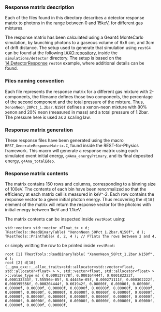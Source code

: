 
### Response matrix description

Each of the files found in this directory describes a detector response matrix to photons in the range between 0 and 15keV, for different gas mixtures.

The response matrix has been calculated using a Geant4 MonteCarlo simulation, by launching photons to a gaseous volume of 6x6 cm, and 3cm of drift distance. The setup used to generate that simulation using `restG4` can be found at the following [IAXO repository](https://github.com/iaxo/iaxo-simulations), inside the `simulations/detector` directory. The setup is based on the [14.DetectorResponse](https://github.com/rest-for-physics/restG4/tree/master/examples/14.DetectorResponse) `restG4` example, where additional details can be found.

### Files naming convention

Each file represents the response matrix for a different gas mixture with 2-components, the filename defines those two components, the percentage of the second component and the total pressure of the mixture. Thus, `XenonNeon_20Pct_1.2bar.N150f` defines a xenon-neon mixture with 80% xenon and 20% neon (measured in mass) and a total pressure of 1.2bar. The pressure here is used as a scaling law.

### Response matrix generation

These response files have been generated using the macro `REST_GenerateResponseMatrix.C`, found inside the REST-for-Physics framework. This macro will generate a response matrix using each simulated event initial energy, `g4Ana_energyPrimary`, and its final deposited energy, `g4Ana_totalEdep`.

### Response matrix contents

The matrix contains 150 rows and columns, corresponding to a binning size of 100eV. The contents of each bin have been renormalized so that the efficiency at each matrix cell is measured in keV^-2. Each row contains the response vector to a given initial photon energy. Thus recovering the `d[10]` element of the matrix will return the response vector for the photons with initial energy between 1keV and 1.1keV.

The matrix contents can be inspected inside `restRoot` using:

```
std::vector< std::vector <Float_t> > d;
TRestTools::ReadBinaryTable( "XenonNeon_50Pct_1.2bar.N150f", d );
TRestTools::PrintTable( d, 2, 4 ); // Prints the rows between 2 and 4.
```

or simply writting the row to be printed inside `restRoot`:

```
root [1] TRestTools::ReadBinaryTable( "XenonNeon_50Pct_1.2bar.N150f", d );
root [2] d[10]
(__gnu_cxx::__alloc_traits<std::allocator<std::vector<float, std::allocator<float> > >, std::vector<float, std::allocator<float> > >::value_type &) { 0.000137778f, 0.000164444f, 0.000182222f, 0.000133333f, 7.55556e-05f, 8.44445e-05f, 0.000271111f, 0.000302222f, 0.000395556f, 0.000204444f, 0.661942f, 0.00000f, 0.00000f, 0.00000f, 0.00000f, 0.00000f, 0.00000f, 0.00000f, 0.00000f, 0.00000f, 0.00000f, 0.00000f, 0.00000f, 0.00000f, 0.00000f, 0.00000f, 0.00000f, 0.00000f, 0.00000f, 0.00000f, 0.00000f, 0.00000f, 0.00000f, 0.00000f, 0.00000f, 0.00000f, 0.00000f, 0.00000f, 0.00000f, 0.00000f, 0.00000f, 0.00000f, 0.00000f, 0.00000f, 0.00000f, 
```

